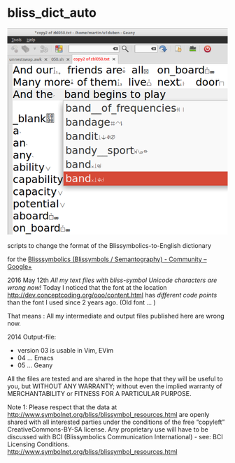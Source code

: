 bliss_dict_auto
===============

![Alt Text](https://raw.githubusercontent.com/martin12333/bliss_dict_auto/master/Screenshot%20-%2031.3.2014%20-%2016-18-26.png)

scripts to change the format of the Blissymbolics-to-English dictionary 

for the
[Blisssymbolics (Blissymbols / Semantography) - Community – Google+][1]

2016 May 12th 
*All my text files with bliss-symbol Unicode characters are wrong now!*
Today I noticed that the font at the location http://dev.conceptcoding.org/ooo/content.html has *different code points* than the font I used since 2 years ago. (Old font … )

That means : All my intermediate and output files published here are  wrong now. 

2014
Output-file:
* version 03 is usable in Vim, EVim
* 04 ... Emacs
* 05 ... Geany

All the files
are tested
and are shared
in the hope
that they will be useful to you,
but WITHOUT ANY WARRANTY;
without even the implied warranty
of MERCHANTABILITY
or FITNESS FOR A PARTICULAR PURPOSE.

Note 1: Please respect that the data at http://www.symbolnet.org/bliss/blissymbol_resources.html are openly shared with all interested parties under the conditions of the free “copyleft” CreativeCommons-BY-SA license. Any proprietary use will have to be discussed with BCI (Blissymbolics Communication International) - see: BCI Licensing Conditions. http://www.symbolnet.org/bliss/blissymbol_resources.html


[1]: https://plus.google.com/u/0/communities/115019056556526847375
